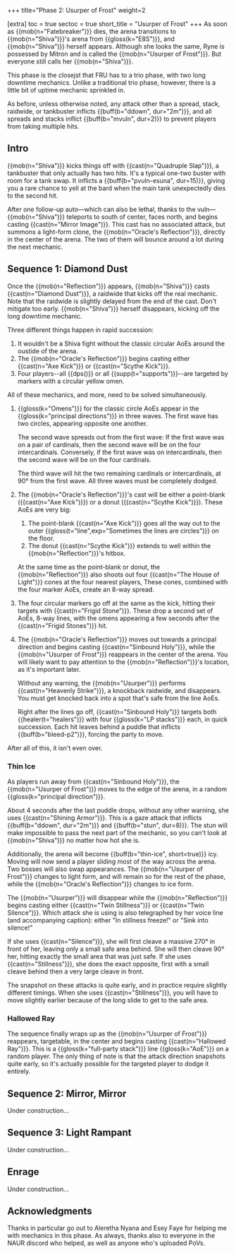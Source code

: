 +++
title="Phase 2: Usurper of Frost"
weight=2

[extra]
toc = true
sectoc = true
short_title = "Usurper of Frost"
+++
As soon as {{mob(n="Fatebreaker")}} dies, the arena transitions to {{mob(n="Shiva")}}'s arena from
{{gloss(k="E8S")}}, and {{mob(n="Shiva")}} herself appears.
Although she looks the same, Ryne is possessed by Mitron
and is called the {{mob(n="Usurper of Frost")}}.
But everyone still calls her {{mob(n="Shiva")}}.

This phase is the closejst that FRU has to a trio phase, with two long downtime mechanics.
Unlike a traditional trio phase, however, there is a little bit of uptime mechanic sprinkled in.

As before, unless otherwise noted, any attack
other than a spread, stack, raidwide, or tankbuster inflicts {{buff(b="ddown", dur="2m")}},
and all spreads and stacks inflict {{buff(b="mvuln", dur=2)}}
to prevent players from taking multiple hits.

## Intro

{{mob(n="Shiva")}} kicks things off with {{cast(n="Quadruple Slap")}},
a tankbuster that only actually has two hits.
It's a typical one-two buster with room for a tank swap.
It inflicts a {{buff(b="pvuln-esuna", dur=15)}},
giving you a rare chance to yell at the bard
when the main tank unexpectedly dies to the second hit.

After one follow-up auto—which can also be lethal, thanks to the vuln—{{mob(n="Shiva")}}
teleports to south of center, faces north, and begins casting {{cast(n="Mirror Image")}}.
This cast has no associated attack, but summons a light-form clone,
the {{mob(n="Oracle's Reflection")}}, directly in the center of the arena.
The two of them will bounce around a lot during the next mechanic.

## Sequence 1: Diamond Dust

Once the {{mob(n="Reflection")}} appears, {{mob(n="Shiva")}} casts {{cast(n="Diamond Dust")}},
a raidwide that kicks off the real mechanic.
Note that the raidwide is slightly delayed from the end of the cast.
Don't mitigate too early.
{{mob(n="Shiva")}} herself disappears, kicking off the long downtime mechanic.

Three different things happen in rapid succession:

1. It wouldn't be a Shiva fight without the classic circular AoEs
   around the oustide of the arena.
2. The {{mob(n="Oracle's Reflection")}} begins casting
   either {{cast(n="Axe Kick")}} or {{cast(n="Scythe Kick")}}.
3. Four players--all {{dps()}} or all {{supp(t="supports")}}--are
   targeted by markers with a circular yellow omen.

All of these mechanics, and more, need to be solved simultaneously.

1. {{gloss(k="Omens")}} for the classic circle AoEs
   appear in the {{gloss(k="principal directions")}} in three waves.
   The first wave has two circles, appearing opposite one another.

   The second wave spreads out from the first wave:
   If the first wave was on a pair of cardinals,
   then the second wave will be on the four intercardinals.
   Conversely, if the first wave was on intercardinals,
   then the second wave will be on the four cardinals.

   The third wave will hit the two remaining cardinals or intercardinals,
   at 90° from the first wave.
   All three waves must be completely dodged.

2. The {{mob(n="Oracle's Reflection")}}'s cast will be either
   a point-blank ({{cast(n="Axe Kick")}}) or a donut ({{cast(n="Scythe Kick")}}).
   These AoEs are very big:

      1. The point-blank {{cast(n="Axe Kick")}} goes all the way out to the outer
         {{gloss(t="line",exp="Sometimes the lines are circles")}} on the floor.
      2. The donut {{cast(n="Scythe Kick")}} extends
         to well within the {{mob(n="Reflection")}}'s hitbox.

   At the same time as the point-blank or donut,
   the {{mob(n="Reflection")}} also shoots out four {{cast(n="The House of Light")}} cones
   at the four nearest players,
   These cones, combined with the four marker AoEs, create an 8-way spread.

3. The four circular markers go off at the same as the kick,
   hitting their targets with {{cast(n="Frigid Stone")}}.
   These drop a second set of AoEs, 8-way lines,
   with the omens appearing a few seconds after the {{cast(n="Frigid Stones")}} hit.

4. The {{mob(n="Oracle's Reflection")}} moves out towards a principal direction
   and begins casting {{cast(n="Sinbound Holy")}},
   while the {{mob(n="Usurper of Frost")}} reappears in the center of the arena.
   You will likely want to pay attention to the {{mob(n="Reflection")}}'s location,
   as it's important later.

   Without any warning, the {{mob(n="Usurper")}} performs {{cast(n="Heavenly Strike")}},
   a knockback raidwide, and disappears.
   You must get knocked back into a spot that's safe from the line AoEs.

   Right after the lines go off,
   {{cast(n="Sinbound Holy")}} targets both {{healer(t="healers")}}
   with four {{gloss(k="LP stacks")}} each, in quick succession.
   Each hit leaves behind a puddle that inflicts {{buff(b="bleed-p2")}}, forcing the party to move.

After all of this, it isn't even over.

### Thin Ice

As players run away from {{cast(n="Sinbound Holy")}},
the {{mob(n="Usurper of Frost")}} moves to the edge of the arena,
in a random {{gloss(k="principal direction")}}.

About 4 seconds after the last puddle drops, without any other warning,
she uses {{cast(n="Shining Armor")}}.
This is a gaze attack that inflicts {{buff(b="ddown", dur="2m")}} and {{buff(b="stun", dur=8)}}.
The stun will make impossible to pass the next part of the mechanic,
so you can't look at {{mob(n="Shiva")}} no matter how hot she is.

Additionally, the arena will become {{buff(b="thin-ice", short=true)}} icy.
Moving will now send a player sliding most of the way across the arena.
Two bosses will also swap appearances.
The {{mob(n="Usurper of Frost")}} changes to light form,
and will remain so for the rest of the phase,
while the {{mob(n="Oracle's Reflection")}} changes to ice form.

The {{mob(n="Usurper")}} will disappear while the {{mob(n="Reflection")}} begins casting
either {{cast(n="Twin Stillness")}} or {{cast(n="Twin Silence")}}.
Which attack she is using is also telegraphed by her voice line (and accompanying caption):
either "In stillness freeze!" or "Sink into silence!"

If she uses {{cast(n="Silence")}}, she will first cleave a massive 270° in front of her,
leaving only a small safe area behind.
She will then cleave 90° her, hitting exactly the small area that was just safe.
If she uses {{cast(n="Stillness")}}, she does the exact opposite,
first with a small cleave behind then a very large cleave in front.

The snapshot on these attacks is quite early, and in practice require slightly different timings.
When she uses {{cast(n="Stillness")}},
you will have to move slightly earlier because of the long slide to get to the safe area.

### Hallowed Ray

The sequence finally wraps up as the {{mob(n="Usurper of Frost")}} reappears,
targetable, in the center and begins casting {{cast(n="Hallowed Ray")}}.
This is a {{gloss(k="full-party stack")}} line {{gloss(k="AoE")}} on a random player.
The only thing of note is that the attack direction snapshots quite early,
so it's actually possible for the targeted player to dodge it entirely.

## Sequence 2: Mirror, Mirror

Under construction...

## Sequence 3: Light Rampant

Under construction...

## Enrage

Under construction...

## Acknowledgments

Thanks in particular go out to Aleretha Nyana and Esey Faye
for helping me with mechanics in this phase.
As always, thanks also to everyone in the NAUR discord who helped,
as well as anyone who's uploaded PoVs.
